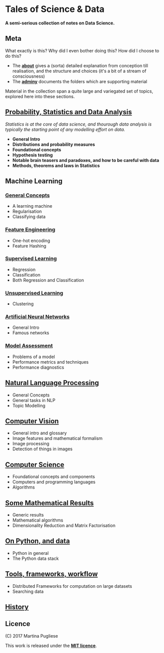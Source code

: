 # Tales of Science & Data

**A semi-serious collection of notes on Data Science.**


## Meta
 
What exactly is this? Why did I even bother doing this? How did I choose to do this?

* The [**about**](about.md) gives a (sorta) detailed explanation from conception till realisation, and the structure and choices (it's a bit of a stream of consciousness)
* The [**adminy**](adminy.md) documents the folders which are supporting material

Material in the collection span a quite large and variegated set of topics, explored here into these sections. 


## [Probability, Statistics and Data Analysis](prob-stats-data-analysis/README.md)

*Statistics is at the core of data science, and thourough data analysis is typically the starting point of any modelling effort on data.*

* **General Intro**
* **Distributions and probability measures**
* **Foundational concepts**
* **Hypothesis testing**
* **Notable brain teasers and paradoxes, and how to be careful with data**
* **Methods, theorems and laws in Statistics**


## Machine Learning

### [General Concepts](ml-general/README.md)

* A learning machine
* Regularisation
* Classifying data

### [Feature Engineering](feat-eng/README.md)

* One-hot encoding
* Feature Hashing

### [Supervised Learning](supervised-learning/README.md)

* Regression
* Classification
* Both Regression and Classification

### [Unsupervised Learning](unsupervised-learning/README.md)

* Clustering

### [Artificial Neural Networks](neural-nets/README.md)

* General Intro
* Famous networks


### [Model Assessment](model-assessment/README.md)

* Problems of a model
* Performance metrics and techniques
* Performance diagnostics

## [Natural Language Processing](nlp/README.md)

* General Concepts
* General tasks in NLP
* Topic Modelling


## [Computer Vision](cv/README.md)

* General intro and glossary
* Image features and mathematical formalism
* Image processing
* Detection of things in images


## [Computer Science](cs/README.md)

* Foundational concepts and components
* Computers and programming languages
* Algorithms


## [Some Mathematical Results](maths/README.md)

* Generic results
* Mathematical algorithms
* Dimensionality Reduction and Matrix Factorisation


## [On Python, and data](python/README.md)

* Python in general
* The Python data stack


## [Tools, frameworks, workflow](tools/README.md)

* Distributed Frameworks for computation on large datasets
* Searching data


## [History](history/README.md)


## Licence

(C) 2017 Martina Pugliese

This work is released under the [**MIT licence**](https://opensource.org/licenses/MIT).
